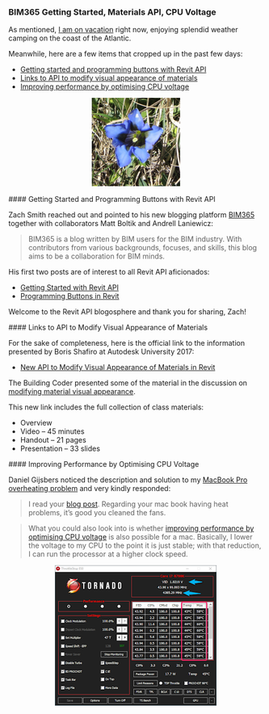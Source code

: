<head>
<meta http-equiv="Content-Type" content="text/html; charset=utf-8">
<link rel="stylesheet" type="text/css" href="bc.css">
<script src="https://cdn.rawgit.com/google/code-prettify/master/loader/run_prettify.js" type="text/javascript"></script>
</head>

<!---

- Zach Smith
  [BIM365](https://www.bim365.tech)
  Matt Boltik and Andrell Laniewicz
  > BIM365 is a blog written by BIM users for the BIM industry. With contributors from various backgrounds, focuses, and skills, this blog aims to be a collaboration for BIM minds.
  [Getting Started with Revit API](https://www.bim365.tech/blog/programming-buttons-in-revit-b7bjm)
  [Programming Buttons in Revit](https://www.bim365.tech/blog/programming-buttons-in-revit)

- New API to Modify Visual Appearance of Materials in Revit 2017
  https://www.autodesk.com/autodesk-university/class/New-API-Modify-Visual-Appearance-Materials-Revit-2017
  Boris Shafiro
  Overview
  Video 45 minutes
  Handout 21 pages
  Presentation 33 slides

- Daniel Gijsbers <daniel.gijsbers@Azoros.com>
  https://danielgijsbers.blogspot.com/2018/10/performance.html
  I read your blog: https://thebuildingcoder.typepad.com/blog/2019/06/accessing-bim360-cloud-links-thumbnail-and-dynamo.html#4
  Regarding your mac book having heat problems. It’s good you cleaned the fans. What you could also look into is if this is also possible for a mac:
  https://danielgijsbers.blogspot.com/2018/10/performance.html
  basically, I lower the voltage to my CPU to the point it is just stable, and with that reduction, I can run the processor at a higher clock speed.

twitter:

BIM365 getting started, CPU voltage and materials API the #RevitAPI @AutodeskForge @AutodeskRevit #bim #DynamoBim #ForgeDevCon http://bit.ly/bim365cpuvoltage

I am on vacation right now, enjoying splendid weather camping on the coast of the Atlantic.
Meanwhile, here are a few items that cropped up in the past few days
&ndash; Getting started and programming buttons with Revit API
&ndash; Links to API to modify visual appearance of materials
&ndash; Improving performance by optimising CPU voltage...

linkedin:

BIM365 getting started, CPU voltage and materials API the #RevitAPI

http://bit.ly/bim365cpuvoltage

I am on vacation right now, enjoying splendid weather camping on the coast of the Atlantic.

Meanwhile, here are a few items that cropped up in the past few days:

- Getting started and programming buttons with Revit API
- Links to API to modify visual appearance of materials
- Improving performance by optimising CPU voltage...

#bim #DynamoBim #ForgeDevCon #Revit #API #IFC #SDK #AI #VisualStudio #Autodesk #AEC #adsk

the [Revit API discussion forum](http://forums.autodesk.com/t5/revit-api-forum/bd-p/160) thread

-->

### BIM365 Getting Started, Materials API, CPU Voltage

As mentioned, [I am on vacation](https://thebuildingcoder.typepad.com/blog/2019/07/element-identifiers-in-rvt-ifc-nw-and-forge.html#6) right now,
enjoying splendid weather camping on the coast of the Atlantic.

Meanwhile, here are a few items that cropped up in the past few days:

- [Getting started and programming buttons with Revit API](#2)
- [Links to API to modify visual appearance of materials](#3)
- [Improving performance by optimising CPU voltage](#4)

<center>
<img src="img/737_gentian_700x700.jpg" alt="Gentian on Jakobiger" width="175">
</center>

####<a name="2"></a> Getting Started and Programming Buttons with Revit API

Zach Smith reached out and pointed to his new
blogging platform [BIM365](https://www.bim365.tech) together
with collaborators Matt Boltik and Andrell Laniewicz:

> BIM365 is a blog written by BIM users for the BIM industry. With contributors from various backgrounds, focuses, and skills, this blog aims to be a collaboration for BIM minds.

His first two posts are of interest to all Revit API aficionados:

- [Getting Started with Revit API](https://www.bim365.tech/blog/programming-buttons-in-revit-b7bjm)
- [Programming Buttons in Revit](https://www.bim365.tech/blog/programming-buttons-in-revit)

Welcome to the Revit API blogosphere and thank you for sharing, Zach!


####<a name="3"></a> Links to API to Modify Visual Appearance of Materials

For the sake of completeness, here is the official link to the information presented by Boris Shafiro at Autodesk University 2017:

- [New API to Modify Visual Appearance of Materials in Revit](https://www.autodesk.com/autodesk-university/class/New-API-Modify-Visual-Appearance-Materials-Revit-2017)

The Building Coder presented some of the material in the discussion
on [modifying material visual appearance](https://thebuildingcoder.typepad.com/blog/2017/11/modifying-material-visual-appearance.html).

This new link includes the full collection of class materials:

- Overview
- Video &ndash; 45 minutes
- Handout &ndash; 21 pages
- Presentation &ndash; 33 slides


####<a name="4"></a> Improving Performance by Optimising CPU Voltage

Daniel Gijsbers noticed the description and solution to
my [MacBook Pro overheating problem](https://thebuildingcoder.typepad.com/blog/2019/06/accessing-bim360-cloud-links-thumbnail-and-dynamo.html#5) and
very kindly responded:

> I read your [blog post](https://thebuildingcoder.typepad.com/blog/2019/06/accessing-bim360-cloud-links-thumbnail-and-dynamo.html#4).
Regarding your mac book having heat problems, it’s good you cleaned the fans.

> What you could also look into is
whether [improving performance by optimising CPU voltage](https://danielgijsbers.blogspot.com/2018/10/performance.html) is
also possible for a mac.
Basically, I lower the voltage to my CPU to the point it is just stable; with that reduction, I can run the processor at a higher clock speed.

<center>
<img src="img/dg_cpu_voltage_optimisation.png" alt="Daniel Gijsbers optimising CPU voltage" width="320">
</center>
